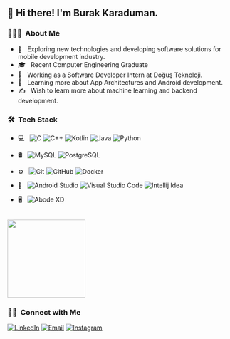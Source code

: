 <h2> 👋 Hi there! I'm Burak Karaduman.</h2>

<h3> 👨🏻‍💻 &nbsp;About Me </h3>

- 🤔 &nbsp; Exploring new technologies and developing software solutions for mobile development industry.
- 🎓 &nbsp; Recent Computer Engineering Graduate
- 💼 &nbsp; Working as a Software Developer Intern at Doğuş Teknoloji.
- 🌱 &nbsp; Learning more about App Architectures and Android development.
- ✍️ &nbsp; Wish to learn more about machine learning and backend development.

<h3> 🛠 &nbsp;Tech Stack</h3>

- 💻 &nbsp;
  ![C](https://img.shields.io/badge/C-00599C?style=flat&logo=c&logoColor=white)
  ![C++](https://img.shields.io/badge/C%2B%2B-00599C?style=flat&logo=c%2B%2B&logoColor=white)
  ![Kotlin](https://img.shields.io/badge/-Kotlin-white?style=flat&logo=Kotlin&logoColor=#7F52FF)
  ![Java](https://img.shields.io/badge/Java-ED8B00?style=flat&logo=java&logoColor=white)
  ![Python](https://img.shields.io/badge/Python-3776AB?style=flat&logo=python&logoColor=white)
  
- 🛢 &nbsp;
  ![MySQL](https://img.shields.io/badge/-MySQL-00758f?style=flat&logo=mysql&logoColor=f29111)
  ![PostgreSQL](https://img.shields.io/badge/PostgreSQL-316192?style=flat&logo=postgresql&logoColor=white)
- ⚙️ &nbsp;
  ![Git](https://img.shields.io/badge/-Git-333333?style=flat&logo=git)
  ![GitHub](https://img.shields.io/badge/-GitHub-333333?style=flat&logo=github)
  ![Docker](https://img.shields.io/badge/-Docker-333333?style=flat&logo=docker)
- 🔧 &nbsp;
  ![Android Studio](https://img.shields.io/badge/Android_Studio-3DDC84?style=flat&logo=android-studio&logoColor=white)
  ![Visual Studio Code](https://img.shields.io/badge/Visual_Studio_Code-0078D4?style=flat&logo=visual%20studio%20code&logoColor=white)
  ![Intellij Idea](https://img.shields.io/badge/IntelliJ_IDEA-000000.svg?style=flat&logo=intellij-idea&logoColor=white)
- 🖥 &nbsp;
  ![Abode XD](https://img.shields.io/badge/Adobe%20XD-470137?style=flat&logo=Adobe%20XD&logoColor=#FF61F6)

<br/>

<a>
  <img height="175em" src="https://github-readme-stats.vercel.app/api?username=burkido&theme=merko&show_icons=true" />
</a>

<br/>

<h3> 🤝🏻 &nbsp;Connect with Me </h3>

<p align="center">

  <a href="https://www.linkedin.com/in/burak-karaduman-25a90717b/"><img alt="LinkedIn" src="https://img.shields.io/badge/LinkedIn-Burak%20Karaduman%20-             blue?style=flat-square&logo=linkedin"></a>
  <a href="karadumanburak000@gmail.com"><img alt="Email" src="https://img.shields.io/badge/Email-karadumanburak000@gmail.com-blue?style=flat-square&               logo=gmail"></a>
  <a href="https://www.instagram.com/bburkido/"><img alt="Instagram" src="https://img.shields.io/badge/Instagram-bburkido-blue?style=flat-square&                   logo=instagram"></a>
</p>
